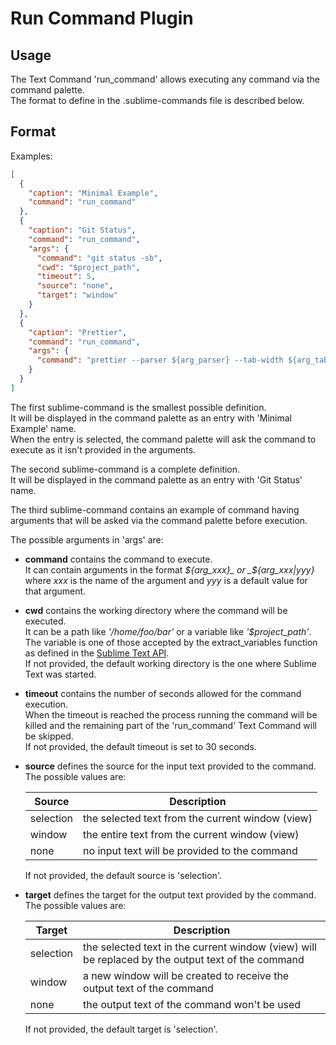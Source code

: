 # Run Command Plugin

## Usage

The Text Command 'run_command' allows executing any command via the command palette.  
The format to define in the .sublime-commands file is described below.

## Format

Examples:

```json
[
  {
    "caption": "Minimal Example",
    "command": "run_command"
  },
  {
    "caption": "Git Status",
    "command": "run_command",
    "args": {
      "command": "git status -sb",
      "cwd": "$project_path",
      "timeout": 5,
      "source": "none",
      "target": "window"
    }
  },
  {
    "caption": "Prettier",
    "command": "run_command",
    "args": {
      "command": "prettier --parser ${arg_parser} --tab-width ${arg_tab_width|4}"
    }
  }
]
```

The first sublime-command is the smallest possible definition.  
It will be displayed in the command palette as an entry with 'Minimal Example' name.  
When the entry is selected, the command palette will ask the command to execute as it isn't provided in the arguments.

The second sublime-command is a complete definition.  
It will be displayed in the command palette as an entry with 'Git Status' name.

The third sublime-command contains an example of command having arguments that will be asked via the command palette before execution.

The possible arguments in 'args' are:

- **command** contains the command to execute.  
  It can contain arguments in the format _${arg_xxx}_ or _${arg_xxx|yyy}_ where _xxx_ is the name of the argument and _yyy_ is a default value for that argument.

- **cwd** contains the working directory where the command will be executed.  
  It can be a path like _'/home/foo/bar'_ or a variable like _'$project_path'_.  
  The variable is one of those accepted by the extract_variables function as defined in the [Sublime Text API](https://www.sublimetext.com/docs/3/api_reference.html).  
  If not provided, the default working directory is the one where Sublime Text was started.

- **timeout** contains the number of seconds allowed for the command execution.  
  When the timeout is reached the process running the command will be killed and the remaining part of the 'run_command' Text Command will be skipped.  
  If not provided, the default timeout is set to 30 seconds.

- **source** defines the source for the input text provided to the command.  
  The possible values are:

  | Source    | Description                                      |
  | --------- | ------------------------------------------------ |
  | selection | the selected text from the current window (view) |
  | window    | the entire text from the current window (view)   |
  | none      | no input text will be provided to the command    |

  If not provided, the default source is 'selection'.

- **target** defines the target for the output text provided by the command.  
  The possible values are:

  | Target    | Description                                                                                       |
  | --------- | ------------------------------------------------------------------------------------------------- |
  | selection | the selected text in the current window (view) will be replaced by the output text of the command |
  | window    | a new window will be created to receive the output text of the command                            |
  | none      | the output text of the command won't be used                                                      |

  If not provided, the default target is 'selection'.
